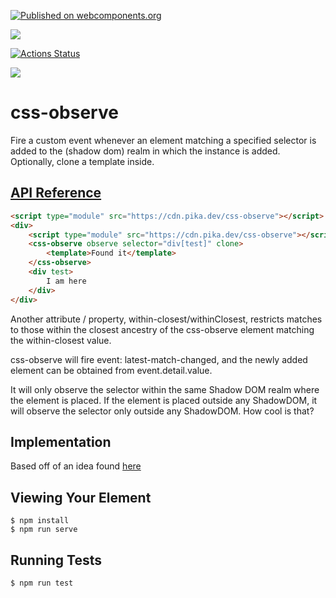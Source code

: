[![Published on webcomponents.org](https://img.shields.io/badge/webcomponents.org-published-blue.svg)](https://www.webcomponents.org/element/css-observe)

<a href="https://nodei.co/npm/css-observe/"><img src="https://nodei.co/npm/css-observe.png"></a>

[![Actions Status](https://github.com/bahrus/css-observe/workflows/CI/badge.svg)](https://github.com/bahrus/css-observe/actions?query=workflow%3ACI)

<img src="https://badgen.net/bundlephobia/minzip/css-observe">

# css-observe
Fire a custom event whenever an element matching a specified selector is added to the (shadow dom) realm in which the instance is added.  Optionally, clone a template inside.

## [API Reference](https://bahrus.github.io/wc-info/cdn-base.html?npmPackage=css-observe)


```html
<script type="module" src="https://cdn.pika.dev/css-observe"></script>
<div>
    <script type="module" src="https://cdn.pika.dev/css-observe"></script>
    <css-observe observe selector="div[test]" clone>
        <template>Found it</template>
    </css-observe>
    <div test>
        I am here
    </div>
</div>
```

Another attribute / property, within-closest/withinClosest, restricts matches to those within the closest ancestry of the css-observe element matching the within-closest value.

css-observe will fire event: latest-match-changed, and the newly added element can be obtained from event.detail.value.

It will only observe the selector within the same Shadow DOM realm where the element is placed.  If the element is placed outside any ShadowDOM, it will observe the selector only outside any ShadowDOM.  How cool is that?

## Implementation 

Based off of an idea found [here](https://davidwalsh.name/detect-node-insertion)


## Viewing Your Element

```
$ npm install
$ npm run serve
```

## Running Tests

```
$ npm run test
```


